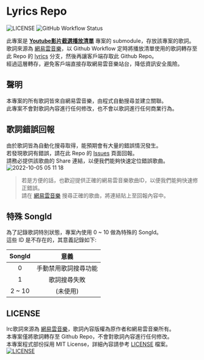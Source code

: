 # Lyrics Repo

![LICENSE](https://img.shields.io/github/license/jim60105/Lyrics?style=for-the-badge)
![GitHub Workflow Status](https://img.shields.io/github/workflow/status/jim60105/Lyrics/Fetch%20Lyrics?style=for-the-badge)

此專案是 **[Youtube影片截選播放清單](https://github.com/jim60105/YoutubeClipPlaylist)** 專案的 submodule，存放該專案的歌詞。\
歌詞來源為 [網易雲音樂](https://music.163.com/)，以 Github Workflow 定時將播放清單使用的歌詞轉存至此 Repo 的 [lyrics](https://github.com/jim60105/Lyrics/tree/lyrics) 分支，然後再讓客戶端存取此 Github Repo。\
經過這層轉存，避免客戶端直接存取網易雲音樂站台，降低資訊安全風險。

## 聲明

本專案的所有歌詞皆來自網易雲音樂，由程式自動搜尋並建立關聯。\
此專案不會對歌詞內容進行任何修改，也不會以歌詞進行任何商業行為。

## 歌詞錯誤回報

由於歌詞皆為自動化搜尋取得，能預期會有大量的錯誤情況發生。\
若發現歌詞有錯誤，請在此 Repo 的 [Issues](/issues/new/choose) 頁面回報。\
請務必提供該歌曲的 Share 連結，以便我們能夠快速定位錯誤歌曲。\
![2022-10-05 05 11 18](https://user-images.githubusercontent.com/16995691/193930111-36f83f34-bfc6-469d-ad87-a3ee57fc369b.png)
> 若是方便的話，也歡迎提供正確的網易雲音樂歌曲ID，以便我們能夠快速修正錯誤。\
> 請在 [網易雲音樂](https://music.163.com/#/search/) 搜尋正確的歌曲，將連結貼上至回報內容中。

## 特殊 SongId

為了記錄歌詞特別狀態，專案內使用 0 ~ 10 做為特殊的 SongId。\
這些 ID 是不存在的，其意義記錄如下:

| SongId |         意義         |
|:------:|:------------------:|
|   0    | 手動禁用歌詞搜尋功能 |
|   1    |     歌詞搜尋失敗     |
| 2 ~ 10 |       (未使用)       |

## LICENSE

lrc歌詞來源為 [網易雲音樂](https://music.163.com/)，歌詞內容版權為原作者和網易雲音樂所有。\
本專案僅將歌詞轉存至 Github Repo，不會對歌詞內容進行任何修改。\
本專案程式部份採用 MIT License，詳細內容請參考 [LICENSE](/LICENSE) 檔案。\
[![LICENSE](https://img.shields.io/github/license/jim60105/Lyrics?style=for-the-badge)
](/LICENSE)
